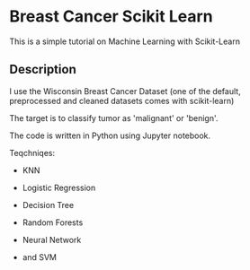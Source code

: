 # Breast Cancer Scikit Learn

This is a simple tutorial on Machine Learning with Scikit-Learn

## Description

I use the Wisconsin Breast Cancer Dataset (one of the default, preprocessed and cleaned datasets comes with scikit-learn)

The target is to classify tumor as 'malignant' or 'benign'.

The code is written in Python using Jupyter notebook.

Teqchniqes:

* KNN

* Logistic Regression

* Decision Tree

* Random Forests

* Neural Network

* and SVM








